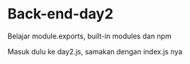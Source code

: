 # Back-end-day2
Belajar module.exports, built-in modules dan npm

Masuk dulu ke day2.js, samakan dengan index.js nya
